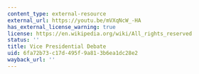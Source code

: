 ```yaml
---
content_type: external-resource
external_url: https://youtu.be/mVXqNcW_-HA
has_external_license_warning: true
license: https://en.wikipedia.org/wiki/All_rights_reserved
status: ''
title: Vice Presidential Debate
uid: 6fa72b73-c17d-495f-9a81-3b6ea1dc28e2
wayback_url: ''
---
```

